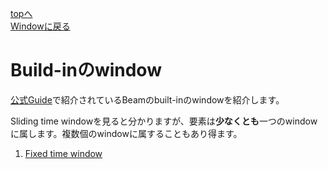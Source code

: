 [topへ](../index.md)  
[Windowに戻る](overview.md)


# Build-inのwindow
[公式Guide](https://beam.apache.org/documentation/programming-guide/#provided-windowing-functions)で紹介されているBeamのbuilt-inのwindowを紹介します。

Sliding time windowを見ると分かりますが、要素は**少なくとも**一つのwindowに属します。複数個のwindowに属することもあり得ます。

1. [Fixed time window](./built-in/fixed.md)
